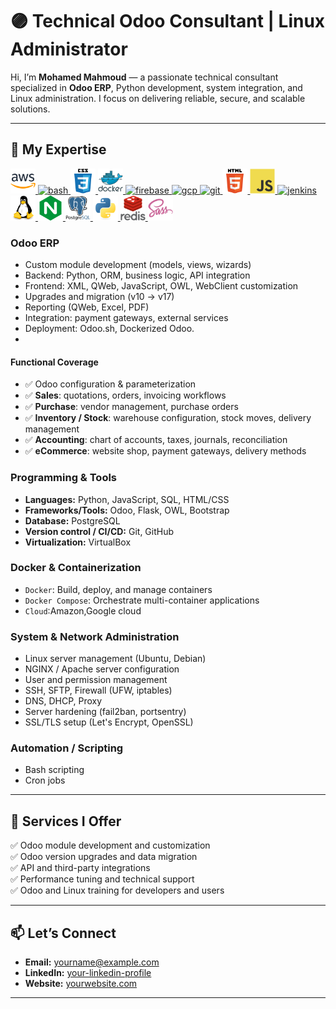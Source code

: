 # 🟣 Technical Odoo Consultant | Linux Administrator

Hi, I’m **Mohamed Mahmoud** — a passionate technical consultant specialized in **Odoo ERP**, Python development, system integration, and Linux administration. I focus on delivering reliable, secure, and scalable solutions.

---

## 🚀 My Expertise
<p align="left"> <a href="https://aws.amazon.com" target="_blank" rel="noreferrer"> <img src="https://raw.githubusercontent.com/devicons/devicon/master/icons/amazonwebservices/amazonwebservices-original-wordmark.svg" alt="aws" width="40" height="40"/> </a> <a href="https://www.gnu.org/software/bash/" target="_blank" rel="noreferrer"> <img src="https://www.vectorlogo.zone/logos/gnu_bash/gnu_bash-icon.svg" alt="bash" width="40" height="40"/> </a> <a href="https://www.w3schools.com/css/" target="_blank" rel="noreferrer"> <img src="https://raw.githubusercontent.com/devicons/devicon/master/icons/css3/css3-original-wordmark.svg" alt="css3" width="40" height="40"/> </a> <a href="https://www.docker.com/" target="_blank" rel="noreferrer"> <img src="https://raw.githubusercontent.com/devicons/devicon/master/icons/docker/docker-original-wordmark.svg" alt="docker" width="40" height="40"/> </a> <a href="https://firebase.google.com/" target="_blank" rel="noreferrer"> <img src="https://www.vectorlogo.zone/logos/firebase/firebase-icon.svg" alt="firebase" width="40" height="40"/> </a> <a href="https://cloud.google.com" target="_blank" rel="noreferrer"> <img src="https://www.vectorlogo.zone/logos/google_cloud/google_cloud-icon.svg" alt="gcp" width="40" height="40"/> </a> <a href="https://git-scm.com/" target="_blank" rel="noreferrer"> <img src="https://www.vectorlogo.zone/logos/git-scm/git-scm-icon.svg" alt="git" width="40" height="40"/> </a> <a href="https://www.w3.org/html/" target="_blank" rel="noreferrer"> <img src="https://raw.githubusercontent.com/devicons/devicon/master/icons/html5/html5-original-wordmark.svg" alt="html5" width="40" height="40"/> </a> <a href="https://developer.mozilla.org/en-US/docs/Web/JavaScript" target="_blank" rel="noreferrer"> <img src="https://raw.githubusercontent.com/devicons/devicon/master/icons/javascript/javascript-original.svg" alt="javascript" width="40" height="40"/> </a> <a href="https://www.jenkins.io" target="_blank" rel="noreferrer"> <img src="https://www.vectorlogo.zone/logos/jenkins/jenkins-icon.svg" alt="jenkins" width="40" height="40"/> </a> <a href="https://www.linux.org/" target="_blank" rel="noreferrer"> <img src="https://raw.githubusercontent.com/devicons/devicon/master/icons/linux/linux-original.svg" alt="linux" width="40" height="40"/> </a> <a href="https://www.nginx.com" target="_blank" rel="noreferrer"> <img src="https://raw.githubusercontent.com/devicons/devicon/master/icons/nginx/nginx-original.svg" alt="nginx" width="40" height="40"/> </a> <a href="https://www.postgresql.org" target="_blank" rel="noreferrer"> <img src="https://raw.githubusercontent.com/devicons/devicon/master/icons/postgresql/postgresql-original-wordmark.svg" alt="postgresql" width="40" height="40"/> </a> <a href="https://www.python.org" target="_blank" rel="noreferrer"> <img src="https://raw.githubusercontent.com/devicons/devicon/master/icons/python/python-original.svg" alt="python" width="40" height="40"/> </a> <a href="https://redis.io" target="_blank" rel="noreferrer"> <img src="https://raw.githubusercontent.com/devicons/devicon/master/icons/redis/redis-original-wordmark.svg" alt="redis" width="40" height="40"/> </a> <a href="https://sass-lang.com" target="_blank" rel="noreferrer"> <img src="https://raw.githubusercontent.com/devicons/devicon/master/icons/sass/sass-original.svg" alt="sass" width="40" height="40"/> </a> </p>

### Odoo ERP
- Custom module development (models, views, wizards)
- Backend: Python, ORM, business logic, API integration
- Frontend: XML, QWeb, JavaScript, OWL, WebClient customization
- Upgrades and migration (v10 → v17)
- Reporting (QWeb, Excel, PDF)
- Integration: payment gateways, external services
- Deployment: Odoo.sh, Dockerized Odoo.
- 
#### Functional Coverage
- ✅ Odoo configuration & parameterization  
- ✅ **Sales**: quotations, orders, invoicing workflows  
- ✅ **Purchase**: vendor management, purchase orders  
- ✅ **Inventory / Stock**: warehouse configuration, stock moves, delivery management  
- ✅ **Accounting**: chart of accounts, taxes, journals, reconciliation  
- ✅ **eCommerce**: website shop, payment gateways, delivery methods
  
### Programming & Tools
- **Languages:** Python, JavaScript, SQL, HTML/CSS
- **Frameworks/Tools:** Odoo, Flask, OWL, Bootstrap
- **Database:** PostgreSQL
- **Version control / CI/CD:** Git, GitHub
- **Virtualization:** VirtualBox

### Docker & Containerization
- `Docker`: Build, deploy, and manage containers
- `Docker Compose`: Orchestrate multi-container applications
- `Cloud`:Amazon,Google cloud



### System & Network Administration
- Linux server management (Ubuntu, Debian)
- NGINX / Apache server configuration
- User and permission management
- SSH, SFTP, Firewall (UFW, iptables)
- DNS, DHCP, Proxy
- Server hardening (fail2ban, portsentry)
- SSL/TLS setup (Let's Encrypt, OpenSSL)

### Automation / Scripting
- Bash scripting
- Cron jobs

---

## 📌 Services I Offer
✅ Odoo module development and customization  
✅ Odoo version upgrades and data migration  
✅ API and third-party integrations  
✅ Performance tuning and technical support  
✅ Odoo and Linux training for developers and users  

---

## 📫 Let’s Connect
- **Email:** yourname@example.com  
- **LinkedIn:** [your-linkedin-profile](https://linkedin.com/in/yourname)  
- **Website:** [yourwebsite.com](https://yourwebsite.com)

---
